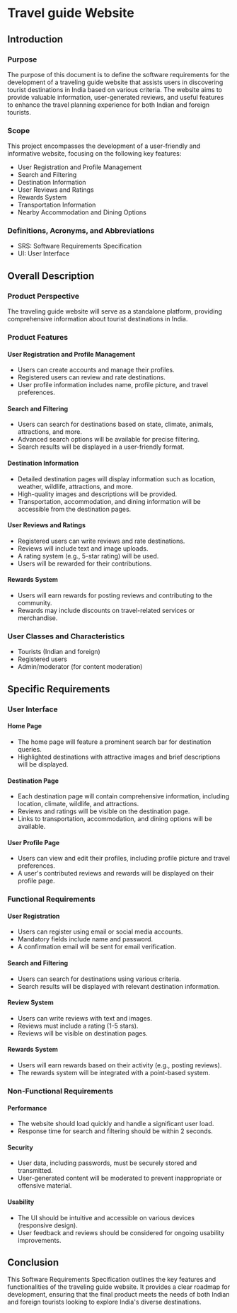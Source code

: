 # Travel guide Website

## Introduction

### Purpose

The purpose of this document is to define the software requirements for the development of a traveling guide website that assists users in discovering tourist destinations in India based on various criteria. The website aims to provide valuable information, user-generated reviews, and useful features to enhance the travel planning experience for both Indian and foreign tourists.

### Scope

This project encompasses the development of a user-friendly and informative website, focusing on the following key features:

- User Registration and Profile Management
- Search and Filtering
- Destination Information
- User Reviews and Ratings
- Rewards System
- Transportation Information
- Nearby Accommodation and Dining Options

### Definitions, Acronyms, and Abbreviations

- SRS: Software Requirements Specification
- UI: User Interface

## Overall Description

### Product Perspective

The traveling guide website will serve as a standalone platform, providing comprehensive information about tourist destinations in India.

### Product Features

#### User Registration and Profile Management

- Users can create accounts and manage their profiles.
- Registered users can review and rate destinations.
- User profile information includes name, profile picture, and travel preferences.

#### Search and Filtering

- Users can search for destinations based on state, climate, animals, attractions, and more.
- Advanced search options will be available for precise filtering.
- Search results will be displayed in a user-friendly format.

#### Destination Information

- Detailed destination pages will display information such as location, weather, wildlife, attractions, and more.
- High-quality images and descriptions will be provided.
- Transportation, accommodation, and dining information will be accessible from the destination pages.

#### User Reviews and Ratings

- Registered users can write reviews and rate destinations.
- Reviews will include text and image uploads.
- A rating system (e.g., 5-star rating) will be used.
- Users will be rewarded for their contributions.

#### Rewards System

- Users will earn rewards for posting reviews and contributing to the community.
- Rewards may include discounts on travel-related services or merchandise.

### User Classes and Characteristics

- Tourists (Indian and foreign)
- Registered users
- Admin/moderator (for content moderation)

## Specific Requirements

### User Interface

#### Home Page

- The home page will feature a prominent search bar for destination queries.
- Highlighted destinations with attractive images and brief descriptions will be displayed.

#### Destination Page

- Each destination page will contain comprehensive information, including location, climate, wildlife, and attractions.
- Reviews and ratings will be visible on the destination page.
- Links to transportation, accommodation, and dining options will be available.

#### User Profile Page

- Users can view and edit their profiles, including profile picture and travel preferences.
- A user's contributed reviews and rewards will be displayed on their profile page.

### Functional Requirements

#### User Registration

- Users can register using email or social media accounts.
- Mandatory fields include name and password.
- A confirmation email will be sent for email verification.

#### Search and Filtering

- Users can search for destinations using various criteria.
- Search results will be displayed with relevant destination information.

#### Review System

- Users can write reviews with text and images.
- Reviews must include a rating (1-5 stars).
- Reviews will be visible on destination pages.

#### Rewards System

- Users will earn rewards based on their activity (e.g., posting reviews).
- The rewards system will be integrated with a point-based system.

### Non-Functional Requirements

#### Performance

- The website should load quickly and handle a significant user load.
- Response time for search and filtering should be within 2 seconds.

#### Security

- User data, including passwords, must be securely stored and transmitted.
- User-generated content will be moderated to prevent inappropriate or offensive material.

#### Usability

- The UI should be intuitive and accessible on various devices (responsive design).
- User feedback and reviews should be considered for ongoing usability improvements.

## Conclusion

This Software Requirements Specification outlines the key features and functionalities of the traveling guide website. It provides a clear roadmap for development, ensuring that the final product meets the needs of both Indian and foreign tourists looking to explore India's diverse destinations.
